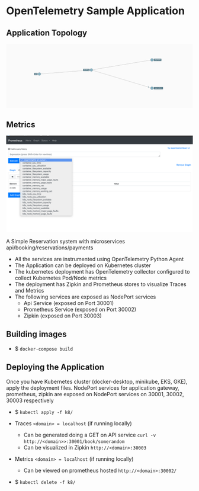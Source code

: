 # OpenTelemetry Sample Application

## Application Topology
![Application](docs/sample-traces.png)

## Metrics
![K8 Metrics](docs/sample-metrics.png)


A Simple Reservation system with microservices api/booking/reservations/payments

- All the services are instrumented using OpenTelemetry Python Agent
- The Application can be deployed on Kubernetes cluster 
- The kubernetes deployment has OpenTelemetry collector configured to collect Kubernetes Pod/Node 
  metrics 
- The deployment has Zipkin and Prometheus stores to visualize Traces and Metrics
- The following services are exposed as NodePort services
  - Api Service (exposed on Port 30001)
  - Prometheus Service (exposed on Port 30002) 
  - Zipkin (exposed on Port 30003)  

## Building images
- $ `docker-compose build`

## Deploying the Application 

Once you have Kubernetes cluster (docker-desktop, minikube, EKS, GKE), apply the deployment files.
NodePort services for application gateway, prometheus, zipkin are exposed on NodePort services on 
30001, 30002, 30003 respectively 

- $ `kubectl apply -f k8/`

-  Traces `<domain> = localhost` (if running locally)
   - Can be generated doing a GET on API service  `curl -v http://<domain>>:30001/book/somerandom`
   - Can be visualized in Zipkin `http://<domain>:30003` 
-  Metrics `<domain> = localhost` (if running locally)
   - Can be viewed on prometheus hosted `http://<domain>:30002/`

- $ `kubectl delete -f k8/`



